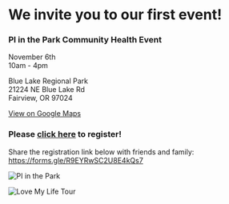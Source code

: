 # We invite you to our first event!

### PI in the Park Community Health Event

November 6th  
10am - 4pm

Blue Lake Regional Park  
21224 NE Blue Lake Rd  
Fairview, OR 97024

[View on Google Maps](https://g.page/blue-lake-regional-park)

### Please [click here](https://forms.gle/R9EYRwSC2U8E4kQs7) to register!

Share the registration link below with friends and family:  
https://forms.gle/R9EYRwSC2U8E4kQs7

![PI in the Park](/images/pi_in_the_park.jpeg)

![Love My Life Tour](/images/love_my_life.jpeg)

